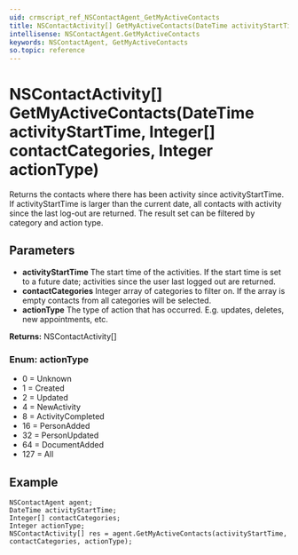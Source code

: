 ```yaml
---
uid: crmscript_ref_NSContactAgent_GetMyActiveContacts
title: NSContactActivity[] GetMyActiveContacts(DateTime activityStartTime, Integer[] contactCategories, Integer actionType)
intellisense: NSContactAgent.GetMyActiveContacts
keywords: NSContactAgent, GetMyActiveContacts
so.topic: reference
---
```


# NSContactActivity[] GetMyActiveContacts(DateTime activityStartTime, Integer[] contactCategories, Integer actionType)

Returns the contacts where there has been activity since activityStartTime. If activityStartTime is larger than the current date, all contacts with activity since the last log-out are returned. The result set can be filtered by category and action type.

## Parameters

* **activityStartTime** The start time of the activities. If the start time is set to a future date; activities since the user last logged out are returned.
* **contactCategories** Integer array of categories to filter on. If the array is empty contacts from all categories will be selected.
* **actionType** The type of action that has occurred. E.g. updates, deletes, new appointments, etc.

**Returns:** NSContactActivity[]

### Enum: actionType

* 0 = Unknown
* 1 = Created
* 2 = Updated
* 4 = NewActivity
* 8 = ActivityCompleted
* 16 = PersonAdded
* 32 = PersonUpdated
* 64 = DocumentAdded
* 127 = All

## Example

```crmscript
NSContactAgent agent;
DateTime activityStartTime;
Integer[] contactCategories;
Integer actionType;
NSContactActivity[] res = agent.GetMyActiveContacts(activityStartTime, contactCategories, actionType);
```
